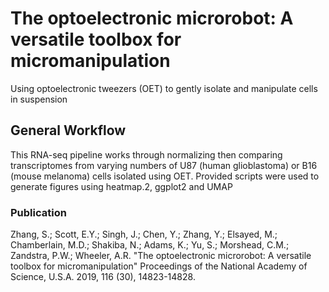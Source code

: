 # The optoelectronic microrobot: A versatile toolbox for micromanipulation
Using optoelectronic tweezers (OET) to gently isolate and manipulate cells in suspension

## General Workflow
This RNA-seq pipeline works through normalizing then comparing transcriptomes from varying numbers of U87 (human glioblastoma) or B16 (mouse melanoma) cells isolated using OET.
Provided scripts were used to generate figures using heatmap.2, ggplot2 and UMAP

### Publication
Zhang, S.; Scott, E.Y.; Singh, J.; Chen, Y.; Zhang, Y.; Elsayed, M.; Chamberlain, M.D.; Shakiba, N.; Adams, K.; Yu, S.; Morshead, C.M.; Zandstra, P.W.; Wheeler, A.R. "The optoelectronic microrobot: A versatile toolbox for micromanipulation" Proceedings of the National Academy of Science, U.S.A. 2019, 116 (30), 14823-14828.
